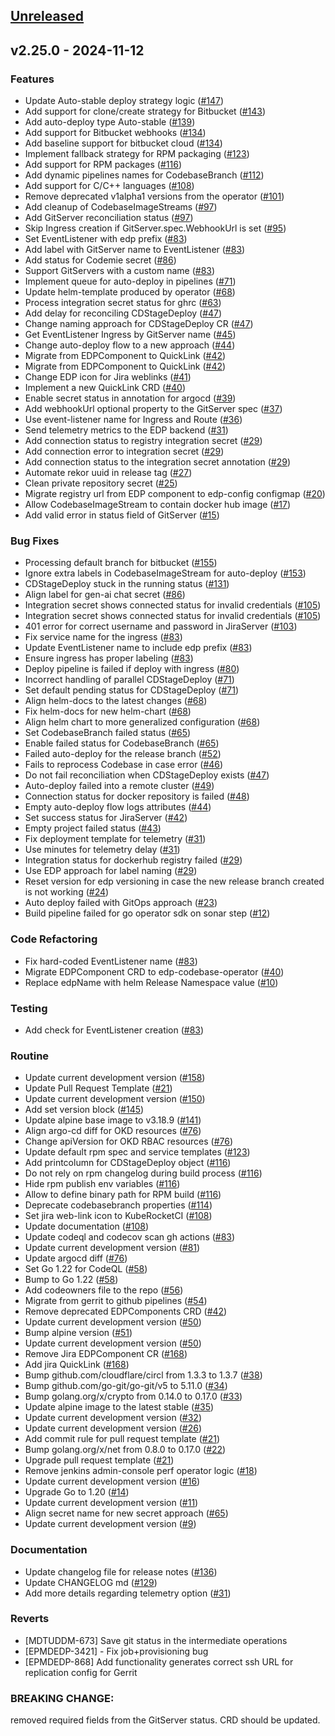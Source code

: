 <a name="unreleased"></a>
## [Unreleased]


<a name="v2.25.0"></a>
## v2.25.0 - 2024-11-12
### Features

- Update Auto-stable deploy strategy logic ([#147](https://github.com/epam/edp-codebase-operator/issues/147))
- Add support for clone/create strategy for Bitbucket ([#143](https://github.com/epam/edp-codebase-operator/issues/143))
- Add auto-deploy type Auto-stable ([#139](https://github.com/epam/edp-codebase-operator/issues/139))
- Add support for Bitbucket webhooks ([#134](https://github.com/epam/edp-codebase-operator/issues/134))
- Add baseline support for bitbucket cloud ([#134](https://github.com/epam/edp-codebase-operator/issues/134))
- Implement fallback strategy for RPM packaging ([#123](https://github.com/epam/edp-codebase-operator/issues/123))
- Add support for RPM packages ([#116](https://github.com/epam/edp-codebase-operator/issues/116))
- Add dynamic pipelines names for CodebaseBranch ([#112](https://github.com/epam/edp-codebase-operator/issues/112))
- Add support for C/C++ languages ([#108](https://github.com/epam/edp-codebase-operator/issues/108))
- Remove deprecated v1alpha1 versions from the operator ([#101](https://github.com/epam/edp-codebase-operator/issues/101))
- Add cleanup of CodebaseImageStreams ([#97](https://github.com/epam/edp-codebase-operator/issues/97))
- Add GitServer reconciliation status ([#97](https://github.com/epam/edp-codebase-operator/issues/97))
- Skip Ingress creation if GitServer.spec.WebhookUrl is set ([#95](https://github.com/epam/edp-codebase-operator/issues/95))
- Set EventListener with edp prefix ([#83](https://github.com/epam/edp-codebase-operator/issues/83))
- Add label with GitServer name to EventListener ([#83](https://github.com/epam/edp-codebase-operator/issues/83))
- Add status for Codemie secret ([#86](https://github.com/epam/edp-codebase-operator/issues/86))
- Support GitServers with a custom name ([#83](https://github.com/epam/edp-codebase-operator/issues/83))
- Implement queue for auto-deploy in pipelines ([#71](https://github.com/epam/edp-codebase-operator/issues/71))
- Update helm-template produced by operator ([#68](https://github.com/epam/edp-codebase-operator/issues/68))
- Process integration secret status for ghrc ([#63](https://github.com/epam/edp-codebase-operator/issues/63))
- Add delay for reconciling CDStageDeploy ([#47](https://github.com/epam/edp-codebase-operator/issues/47))
- Change naming approach for CDStageDeploy CR ([#47](https://github.com/epam/edp-codebase-operator/issues/47))
- Get EventListener Ingress by GitServer name ([#45](https://github.com/epam/edp-codebase-operator/issues/45))
- Change auto-deploy flow to a new approach ([#44](https://github.com/epam/edp-codebase-operator/issues/44))
- Migrate from EDPComponent to QuickLink ([#42](https://github.com/epam/edp-codebase-operator/issues/42))
- Migrate from EDPComponent to QuickLink ([#42](https://github.com/epam/edp-codebase-operator/issues/42))
- Change EDP icon for Jira weblinks ([#41](https://github.com/epam/edp-codebase-operator/issues/41))
- Implement a new QuickLink CRD ([#40](https://github.com/epam/edp-codebase-operator/issues/40))
- Enable secret status in annotation for argocd ([#39](https://github.com/epam/edp-codebase-operator/issues/39))
- Add webhookUrl optional property to the GitServer spec ([#37](https://github.com/epam/edp-codebase-operator/issues/37))
- Use event-listener name for Ingress and Route ([#36](https://github.com/epam/edp-codebase-operator/issues/36))
- Send telemetry metrics to the EDP backend ([#31](https://github.com/epam/edp-codebase-operator/issues/31))
- Add connection status to registry integration secret ([#29](https://github.com/epam/edp-codebase-operator/issues/29))
- Add connection error to integration secret ([#29](https://github.com/epam/edp-codebase-operator/issues/29))
- Add connection status to the integration secret annotation ([#29](https://github.com/epam/edp-codebase-operator/issues/29))
- Automate rekor uuid in release tag ([#27](https://github.com/epam/edp-codebase-operator/issues/27))
- Clean private repository secret ([#25](https://github.com/epam/edp-codebase-operator/issues/25))
- Migrate registry url from EDP component to edp-config configmap ([#20](https://github.com/epam/edp-codebase-operator/issues/20))
- Allow CodebaseImageStream to contain docker hub image ([#17](https://github.com/epam/edp-codebase-operator/issues/17))
- Add valid error in status field of GitServer ([#15](https://github.com/epam/edp-codebase-operator/issues/15))

### Bug Fixes

- Processing default branch for bitbucket ([#155](https://github.com/epam/edp-codebase-operator/issues/155))
- Ignore extra labels in CodebaseImageStream for auto-deploy ([#153](https://github.com/epam/edp-codebase-operator/issues/153))
- CDStageDeploy stuck in the running status ([#131](https://github.com/epam/edp-codebase-operator/issues/131))
- Align label for gen-ai chat secret ([#86](https://github.com/epam/edp-codebase-operator/issues/86))
- Integration secret shows connected status for invalid credentials ([#105](https://github.com/epam/edp-codebase-operator/issues/105))
- Integration secret shows connected status for invalid credentials ([#105](https://github.com/epam/edp-codebase-operator/issues/105))
- 401 error for correct username and password in JiraServer ([#103](https://github.com/epam/edp-codebase-operator/issues/103))
- Fix service name for the ingress ([#83](https://github.com/epam/edp-codebase-operator/issues/83))
- Update EventListener name to include edp prefix ([#83](https://github.com/epam/edp-codebase-operator/issues/83))
- Ensure ingress has proper labeling ([#83](https://github.com/epam/edp-codebase-operator/issues/83))
- Deploy pipeline is failed if deploy with ingress ([#80](https://github.com/epam/edp-codebase-operator/issues/80))
- Incorrect handling of parallel CDStageDeploy ([#71](https://github.com/epam/edp-codebase-operator/issues/71))
- Set default pending status for CDStageDeploy ([#71](https://github.com/epam/edp-codebase-operator/issues/71))
- Align helm-docs to the latest changes ([#68](https://github.com/epam/edp-codebase-operator/issues/68))
- Fix helm-docs for new helm-chart ([#68](https://github.com/epam/edp-codebase-operator/issues/68))
- Align helm chart to more generalized configuration ([#68](https://github.com/epam/edp-codebase-operator/issues/68))
- Set CodebaseBranch failed status ([#65](https://github.com/epam/edp-codebase-operator/issues/65))
- Enable failed status for CodebaseBranch ([#65](https://github.com/epam/edp-codebase-operator/issues/65))
- Failed auto-deploy for the release branch ([#52](https://github.com/epam/edp-codebase-operator/issues/52))
- Fails to reprocess Codebase in case error ([#46](https://github.com/epam/edp-codebase-operator/issues/46))
- Do not fail reconciliation when CDStageDeploy exists ([#47](https://github.com/epam/edp-codebase-operator/issues/47))
- Auto-deploy failed into a remote cluster ([#49](https://github.com/epam/edp-codebase-operator/issues/49))
- Connection status for docker repository is failed ([#48](https://github.com/epam/edp-codebase-operator/issues/48))
- Empty auto-deploy flow logs attributes ([#44](https://github.com/epam/edp-codebase-operator/issues/44))
- Set success status for JiraServer ([#42](https://github.com/epam/edp-codebase-operator/issues/42))
- Empty project failed status ([#43](https://github.com/epam/edp-codebase-operator/issues/43))
- Fix deployment template for telemetry ([#31](https://github.com/epam/edp-codebase-operator/issues/31))
- Use minutes for telemetry delay ([#31](https://github.com/epam/edp-codebase-operator/issues/31))
- Integration status for dockerhub registry failed ([#29](https://github.com/epam/edp-codebase-operator/issues/29))
- Use EDP approach for label naming ([#29](https://github.com/epam/edp-codebase-operator/issues/29))
- Reset version for edp versioning in case the new release branch created is not working ([#24](https://github.com/epam/edp-codebase-operator/issues/24))
- Auto deploy failed with GitOps approach ([#23](https://github.com/epam/edp-codebase-operator/issues/23))
- Build pipeline failed for go operator sdk on sonar step ([#12](https://github.com/epam/edp-codebase-operator/issues/12))

### Code Refactoring

- Fix hard-coded EventListener name ([#83](https://github.com/epam/edp-codebase-operator/issues/83))
- Migrate EDPComponent CRD to edp-codebase-operator ([#40](https://github.com/epam/edp-codebase-operator/issues/40))
- Replace edpName with helm Release Namespace value ([#10](https://github.com/epam/edp-codebase-operator/issues/10))

### Testing

- Add check for EventListener creation ([#83](https://github.com/epam/edp-codebase-operator/issues/83))

### Routine

- Update current development version ([#158](https://github.com/epam/edp-codebase-operator/issues/158))
- Update Pull Request Template ([#21](https://github.com/epam/edp-codebase-operator/issues/21))
- Update current development version ([#150](https://github.com/epam/edp-codebase-operator/issues/150))
- Add set version block ([#145](https://github.com/epam/edp-codebase-operator/issues/145))
- Update alpine base image to v3.18.9 ([#141](https://github.com/epam/edp-codebase-operator/issues/141))
- Align argo-cd diff for OKD resources ([#76](https://github.com/epam/edp-codebase-operator/issues/76))
- Change apiVersion for OKD RBAC resources ([#76](https://github.com/epam/edp-codebase-operator/issues/76))
- Update default rpm spec and service templates ([#123](https://github.com/epam/edp-codebase-operator/issues/123))
- Add printcolumn for CDStageDeploy object ([#116](https://github.com/epam/edp-codebase-operator/issues/116))
- Do not rely on rpm changelog during build process ([#116](https://github.com/epam/edp-codebase-operator/issues/116))
- Hide rpm publish env variables ([#116](https://github.com/epam/edp-codebase-operator/issues/116))
- Allow to define binary path for RPM build ([#116](https://github.com/epam/edp-codebase-operator/issues/116))
- Deprecate codebasebranch properties ([#114](https://github.com/epam/edp-codebase-operator/issues/114))
- Set jira web-link icon to KubeRocketCI ([#108](https://github.com/epam/edp-codebase-operator/issues/108))
- Update documentation ([#108](https://github.com/epam/edp-codebase-operator/issues/108))
- Update codeql and codecov scan gh actions ([#83](https://github.com/epam/edp-codebase-operator/issues/83))
- Update current development version ([#81](https://github.com/epam/edp-codebase-operator/issues/81))
- Update argocd diff ([#76](https://github.com/epam/edp-codebase-operator/issues/76))
- Set Go 1.22 for CodeQL ([#58](https://github.com/epam/edp-codebase-operator/issues/58))
- Bump to Go 1.22 ([#58](https://github.com/epam/edp-codebase-operator/issues/58))
- Add codeowners file to the repo ([#56](https://github.com/epam/edp-codebase-operator/issues/56))
- Migrate from gerrit to github pipelines ([#54](https://github.com/epam/edp-codebase-operator/issues/54))
- Remove deprecated EDPComponents CRD ([#42](https://github.com/epam/edp-codebase-operator/issues/42))
- Update current development version ([#50](https://github.com/epam/edp-codebase-operator/issues/50))
- Bump alpine version ([#51](https://github.com/epam/edp-codebase-operator/issues/51))
- Update current development version ([#50](https://github.com/epam/edp-codebase-operator/issues/50))
- Remove Jira EDPComponent CR ([#168](https://github.com/epam/edp-codebase-operator/issues/168))
- Add jira QuickLink ([#168](https://github.com/epam/edp-codebase-operator/issues/168))
- Bump github.com/cloudflare/circl from 1.3.3 to 1.3.7 ([#38](https://github.com/epam/edp-codebase-operator/issues/38))
- Bump github.com/go-git/go-git/v5 to 5.11.0 ([#34](https://github.com/epam/edp-codebase-operator/issues/34))
- Bump golang.org/x/crypto from 0.14.0 to 0.17.0 ([#33](https://github.com/epam/edp-codebase-operator/issues/33))
- Update alpine image to the latest stable ([#35](https://github.com/epam/edp-codebase-operator/issues/35))
- Update current development version ([#32](https://github.com/epam/edp-codebase-operator/issues/32))
- Update current development version ([#26](https://github.com/epam/edp-codebase-operator/issues/26))
- Add commit rule for pull request template ([#21](https://github.com/epam/edp-codebase-operator/issues/21))
- Bump golang.org/x/net from 0.8.0 to 0.17.0 ([#22](https://github.com/epam/edp-codebase-operator/issues/22))
- Upgrade pull request template ([#21](https://github.com/epam/edp-codebase-operator/issues/21))
- Remove jenkins admin-console perf operator logic ([#18](https://github.com/epam/edp-codebase-operator/issues/18))
- Update current development version ([#16](https://github.com/epam/edp-codebase-operator/issues/16))
- Upgrade Go to 1.20 ([#14](https://github.com/epam/edp-codebase-operator/issues/14))
- Update current development version ([#11](https://github.com/epam/edp-codebase-operator/issues/11))
- Align secret name for new secret approach ([#65](https://github.com/epam/edp-codebase-operator/issues/65))
- Update current development version ([#9](https://github.com/epam/edp-codebase-operator/issues/9))

### Documentation

- Update changelog file for release notes ([#136](https://github.com/epam/edp-codebase-operator/issues/136))
- Update CHANGELOG md ([#129](https://github.com/epam/edp-codebase-operator/issues/129))
- Add more details regarding telemetry option ([#31](https://github.com/epam/edp-codebase-operator/issues/31))

### Reverts

- [MDTUDDM-673] Save git status in the intermediate operations
- [EPMDEDP-3421] - Fix job+provisioning bug
- [EPMDEDP-868] Add functionality generates correct ssh URL for replication config for Gerrit

### BREAKING CHANGE:


removed required fields from the GitServer status. CRD should be updated.


[Unreleased]: https://github.com/epam/edp-codebase-operator/compare/v2.25.0...HEAD
